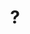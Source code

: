 ---
pid: llp466
title: "?"
location_transcription: We need some in NYC :)
coordinates: "[-73.980708565494, 40.728645384949]"
zipcode: '11217'
gen_neighborhood: 
neighborhood: 
outside_phl: 'Brooklyn NY '
age: '45'
age_range: 40-49
instagram: 
image_file_name: llp_466.jpg
proposal_transcription: Monuments typically show one highly idealized version of history
  - but rarely show the unpleasant details or complexity of history. The artist interventions
  of Monument Lab confront complexity + give voice to different perspectives. We need
  more of these ... in other cities.
topic: History
topic_summary: 0, 0
type: Conceptual
keywords_other: monument lab, complex history
credit: Jen Wingate
image_labels: 
twitter: 
facebook: 
permalink: "/monuments/llp466/"
layout: item-page
---